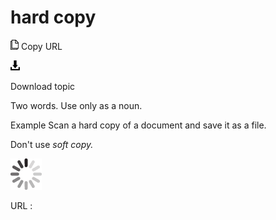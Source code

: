# hard copy

![Copy URL](media/hard-copy/Copy.png)
Copy URL

![Download](media/hard-copy/Download.png)

Download topic

Two words. Use only as a noun.

Example Scan a hard copy of a document and save it as a file.

Don't use *soft copy.*

![In progress](media/hard-copy/activity-large.gif)

URL :
